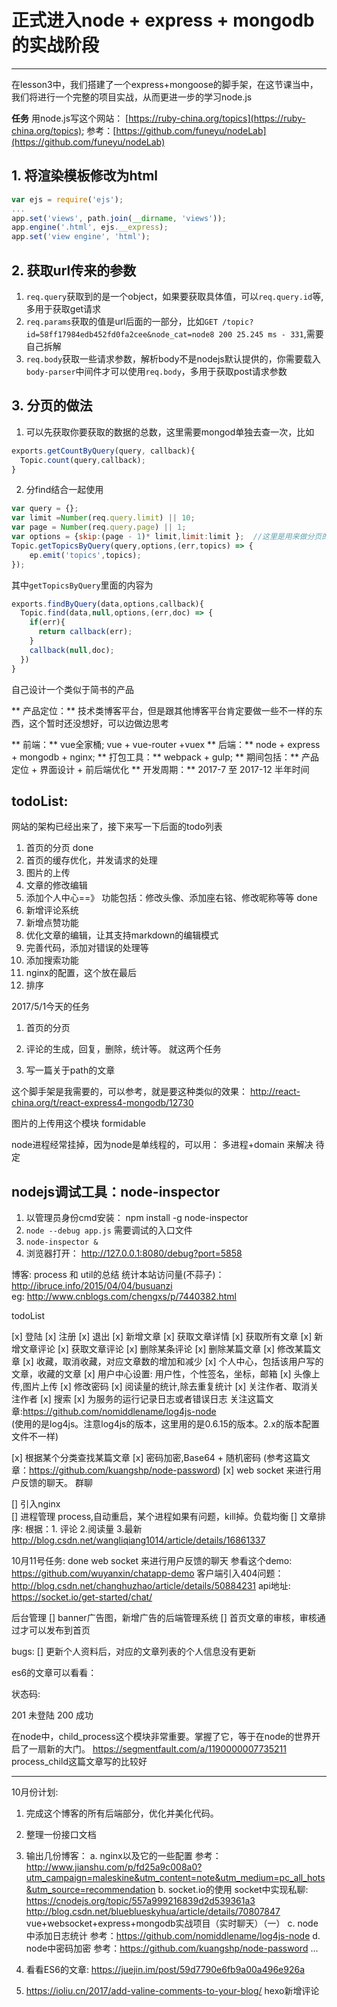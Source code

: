 ﻿# 正式进入node + express + mongodb 的实战阶段
---

 在lesson3中，我们搭建了一个express+mongoose的脚手架，在这节课当中，我们将进行一个完整的项目实战，从而更进一步的学习node.js

**任务**
用node.js写这个网站： [https://ruby-china.org/topics](https://ruby-china.org/topics);
参考：[https://github.com/funeyu/nodeLab](https://github.com/funeyu/nodeLab)

## 1. 将渲染模板修改为html
```javascript
var ejs = require('ejs');
...
app.set('views', path.join(__dirname, 'views'));
app.engine('.html', ejs.__express);
app.set('view engine', 'html');
```
## 2. 获取url传来的参数
1. `req.query`获取到的是一个object，如果要获取具体值，可以`req.query.id`等,多用于获取get请求
2. `req.params`获取的值是url后面的一部分，比如`GET /topic?id=58ff17984edb452fd0fa2cee&node_cat=node8 200 25.245 ms - 331`,需要自己拆解
3. `req.body`获取一些请求参数，解析body不是nodejs默认提供的，你需要载入`body-parser`中间件才可以使用`req.body`，多用于获取post请求参数


## 3. 分页的做法
1. 可以先获取你要获取的数据的总数，这里需要mongod单独去查一次，比如
```javascript
exports.getCountByQuery(query, callback){
  Topic.count(query,callback);
}
```
2. 分find结合一起使用
```javascript
var query = {};
var limit =Number(req.query.limit) || 10;
var page = Number(req.query.page) || 1;
var options = {skip:(page - 1)* limit,limit:limit };  //这里是用来做分页的地方，参数可以从url那里传过来，后面再对其进行优化
Topic.getTopicsByQuery(query,options,(err,topics) => {
    ep.emit('topics',topics);
});
```
其中`getTopicsByQuery`里面的内容为
```javascript
exports.findByQuery(data,options,callback){
  Topic.find(data,null,options,(err,doc) => {
    if(err){
      return callback(err);
    }
    callback(null,doc);
  })
}
```

自己设计一个类似于简书的产品

** 产品定位：**   技术类博客平台，但是跟其他博客平台肯定要做一些不一样的东西，这个暂时还没想好，可以边做边思考

** 前端：**       vue全家桶; vue + vue-router +vuex
** 后端：**       node + express + mongodb + nginx;
** 打包工具：**   webpack + gulp;
** 期间包括：**   产品定位 + 界面设计 + 前后端优化
** 开发周期：**   2017-7 至 2017-12 半年时间

## todoList:
网站的架构已经出来了，接下来写一下后面的todo列表
1. 首页的分页   done
2. 首页的缓存优化，并发请求的处理
3. 图片的上传
4. 文章的修改编辑
5. 添加个人中心==》 功能包括：修改头像、添加座右铭、修改昵称等等 done
6. 新增评论系统
7. 新增点赞功能
8. 优化文章的编辑，让其支持markdown的编辑模式
9. 完善代码，添加对错误的处理等
10. 添加搜索功能
11. nginx的配置，这个放在最后
12. 排序

2017/5/1今天的任务
1. 首页的分页
2. 评论的生成，回复，删除，统计等。
就这两个任务

2. 写一篇关于path的文章

这个脚手架是我需要的，可以参考，就是要这种类似的效果： http://react-china.org/t/react-express4-mongodb/12730


图片的上传用这个模块 formidable

node进程经常挂掉，因为node是单线程的，可以用： 多进程+domain 来解决  待定


##  nodejs调试工具：node-inspector

1. 以管理员身份cmd安装： npm install -g node-inspector
2. `node --debug app.js`  需要调试的入口文件
3. `node-inspector &`
4. 浏览器打开： http://127.0.0.1:8080/debug?port=5858

博客:  process 和 util的总结
统计本站访问量(不蒜子)： http://ibruce.info/2015/04/04/busuanzi  
eg: http://www.cnblogs.com/chengxs/p/7440382.html

todoList 

[x] 登陆
[x] 注册
[x] 退出
[x] 新增文章
[x] 获取文章详情
[x] 获取所有文章
[x] 新增文章评论
[x] 获取文章评论
[x] 删除某条评论
[x] 删除某篇文章
[x] 修改某篇文章
[x] 收藏，取消收藏，对应文章数的增加和减少
[x] 个人中心，包括该用户写的文章，收藏的文章
[x] 用户中心设置: 用户性，个性签名，坐标，邮箱
[x] 头像上传,图片上传
[x]  修改密码
[x]  阅读量的统计,除去重复统计
[x]  关注作者、取消关注作者
[x]   搜索
[x]   为服务的运行记录日志或者错误日志  关注这篇文章:https://github.com/nomiddlename/log4js-node   
      (使用的是log4js。注意log4js的版本，这里用的是0.6.15的版本。2.x的版本配置文件不一样)

[x]   根据某个分类查找某篇文章
[x]   密码加密,Base64 + 随机密码  (参考这篇文章：https://github.com/kuangshp/node-password)
[x]   web socket 来进行用户反馈的聊天。 群聊

[]   引入nginx   
[]   进程管理  process,自动重启，某个进程如果有问题，kill掉。负载均衡
[]   文章排序:  根据：1. 评论 2.阅读量 3.最新   http://blog.csdn.net/wangliqiang1014/article/details/16861337


10月11号任务: done
  web socket 来进行用户反馈的聊天
  参看这个demo: https://github.com/wuyanxin/chatapp-demo
  客户端引入404问题： http://blog.csdn.net/changhuzhao/article/details/50884231
  api地址: https://socket.io/get-started/chat/


后台管理
[]  banner广告图，新增广告的后端管理系统
[]  首页文章的审核，审核通过才可以发布到首页

bugs: 
[] 更新个人资料后，对应的文章列表的个人信息没有更新

es6的文章可以看看： 

状态码:

201 未登陆
200 成功


在node中，child_process这个模块非常重要。掌握了它，等于在node的世界开启了一扇新的大门。
https://segmentfault.com/a/1190000007735211  process_child这篇文章写的比较好

-------------------------------------------------------------------------------------------------------

10月份计划:

1. 完成这个博客的所有后端部分，优化并美化代码。

2. 整理一份接口文档

3. 输出几份博客： 
   a. nginx以及它的一些配置  参考： http://www.jianshu.com/p/fd25a9c008a0?utm_campaign=maleskine&utm_content=note&utm_medium=pc_all_hots&utm_source=recommendation
   b. socket.io的使用  socket中实现私聊: https://cnodejs.org/topic/557a999216839d2d539361a3
   http://blog.csdn.net/blueblueskyhua/article/details/70807847   vue+websocket+express+mongodb实战项目（实时聊天）（一）
   c. node 中添加日志统计  参考：https://github.com/nomiddlename/log4js-node 
   d. node中密码加密  参考：https://github.com/kuangshp/node-password
   ...

4. 看看ES6的文章: https://juejin.im/post/59d7790e6fb9a00a496e926a

5. https://ioliu.cn/2017/add-valine-comments-to-your-blog/  hexo新增评论